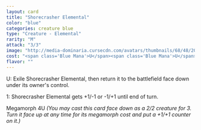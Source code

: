 ```yaml
---
layout: card
title: "Shorecrasher Elemental"
color: "blue"
categories: creature blue
type: "Creature - Elemental"
rarity: "M"
attack: "3/3"
image: "http://media-dominaria.cursecdn.com/avatars/thumbnails/68/48/200/283/635612323917032204.png"
cost: "<span class='Blue Mana'>U</span><span class='Blue Mana'>U</span><span class='Blue Mana'>U</span>"
flavor: ""
---
```


<span class="tip mana-icon mana-blue" title="1 Blue Mana">U</span>: Exile Shorecrasher Elemental, then return it to the battlefield face down under its owner's control.

<span class="tip mana-icon mana-colorless-01" title="1 Colorless Mana">1</span>: Shorecrasher Elemental gets +1/-1 or -1/+1 until end of turn.

Megamorph <span class="tip mana-icon mana-colorless-04" title="4 Colorless Mana">4</span><span class="tip mana-icon mana-blue" title="1 Blue Mana">U</span> <em>(You may cast this card face down as a 2/2 creature for <span class="tip mana-icon mana-colorless-03" title="3 Colorless Mana">3</span>. Turn it face up at any time for its megamorph cost and put a +1/+1 counter on it.)</em>
